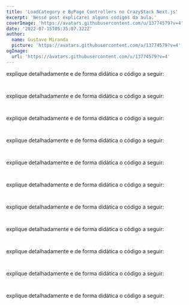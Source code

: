 ```yaml
---
title: 'LoadCategory e ByPage Controllers no CrazyStack Next.js'
excerpt: 'Nesse post explicarei alguns códigos da aula.'
coverImage: 'https://avatars.githubusercontent.com/u/13774579?v=4'
date: '2022-07-15T05:35:07.322Z'
author:
  name: Gustavo Miranda
  picture: 'https://avatars.githubusercontent.com/u/13774579?v=4'
ogImage:
  url: 'https://avatars.githubusercontent.com/u/13774579?v=4'
---
```


explique detalhadamente e de forma didática o código a seguir:
```tsx
 
``` 
explique detalhadamente e de forma didática o código a seguir:
```tsx
 
``` 
explique detalhadamente e de forma didática o código a seguir:
```tsx
 
``` 
explique detalhadamente e de forma didática o código a seguir:
```tsx
 
``` 
explique detalhadamente e de forma didática o código a seguir:
```tsx
 
``` 
explique detalhadamente e de forma didática o código a seguir:
```tsx
 
``` 
explique detalhadamente e de forma didática o código a seguir:
```tsx
 
``` 
explique detalhadamente e de forma didática o código a seguir:
```tsx
 
``` 
explique detalhadamente e de forma didática o código a seguir:
```tsx
 
``` 
explique detalhadamente e de forma didática o código a seguir:
```tsx
 
``` 
explique detalhadamente e de forma didática o código a seguir:
```tsx
 
``` 